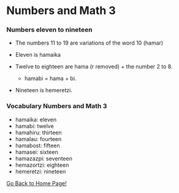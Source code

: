 # Numbers and Math 3

### Numbers eleven to nineteen

*   The numbers 11 to 19 are variations of the word 10 (hamar)
*   Eleven is hamaika
*   Twelve to eighteen are hama (r removed) + the number 2 to 8.
    
    *   hamabi = hama + bi.
    
    
    
*   Nineteen is hemeretzi.

### Vocabulary Numbers and Math 3

*   hamaika: eleven
*   hamabi: twelve
*   hamahiru: thirteen
*   hamalau: fourteen
*   hamabost: fifteen
*   hamasei: sixteen
*   hamazazpi: seventeen
*   hemazortzi: eighteen
*   hemeretzi: nineteen

[ Go Back to Home Page!](..)